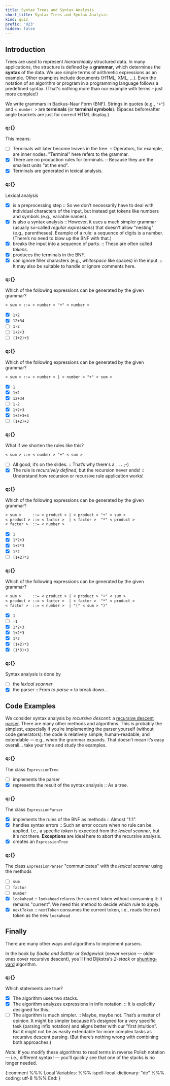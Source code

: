 ```yaml
---
title: Syntax Trees and Syntax Analysis
short_title: Syntax Trees and Syntax Analysis
kind: quiz
prefix: '023'
hidden: false
---
```


## Introduction

Trees are used to represent *hierarchically* structured data. In many applications, the structure is defined by a **grammar**, which determines the **syntax** of the data. We use simple terms of arithmetic expressions as an example. Other examples include documents (HTML, XML, ...). Even the notation of an algorithm or program in a programming language follows a predefined syntax. (That's nothing more than our example with terms – just more complex!)

We write grammars in Backus-Naur Form (BNF). Strings in quotes (e.g., `"+"`) and `< number >` are **terminals** (or **terminal symbols**). (Spaces before/after angle brackets are just for correct HTML display.)

### q:{}

This means:

- [ ] Terminals will later become leaves in the tree. :: Operators, for example, are inner nodes. "Terminal" here refers to the grammar.
- [X] There are no production rules for terminals. :: Because they are the smallest units "at the end".
- [X] Terminals are generated in lexical analysis.

### q:{}

Lexical analysis

- [X] is a preprocessing step :: So we don’t necessarily have to deal with individual characters of the input, but instead get tokens like numbers and symbols (e.g., variable names).
- [X] is also a syntax analysis :: However, it uses a much simpler grammar (usually so-called *regular expressions*) that doesn't allow "nesting" (e.g., parentheses). Example of a rule: a sequence of digits is a number. (There’s no need to blow up the BNF with that.)
- [X] breaks the input into a sequence of parts. :: These are often called *tokens*.
- [X] produces the terminals in the BNF.
- [X] can ignore filler characters (e.g., *whitespace* like spaces) in the input. :: It may also be suitable to handle or ignore comments here.

### q:{}

Which of the following expressions can be generated by the given grammar?

```pascal
< sum > ::= < number > "+" < number >
```

- [X] `1+2`
- [X] `12+34`
- [ ] `1-2`
- [ ] `1+2+3`
- [ ] `(1+2)+3`

### q:{}

Which of the following expressions can be generated by the given grammar?

```pascal
< sum > ::= < number > | < number > "+" < sum >
```

- [X] `1`
- [X] `1+2`
- [X] `12+34`
- [ ] `1-2`
- [X] `1+2+3`
- [X] `1+2+3+4`
- [ ] `(1+2)+3`

### q:{}

What if we shorten the rules like this?

```pascal
< sum > ::= < number > "+" < sum >
```

- [ ] All good, it’s on the slides. :: That’s why there's a `...` ;-)
- [X] The rule is *recursively defined*, but the recursion never ends! :: Understand how recursion or recursive rule application works!

### q:{}

Which of the following expressions can be generated by the given grammar?

```pascal
< sum >     ::= < product > | < product > "+" < sum >
< product > ::= < factor >  | < factor >  "*" < product >
< factor >  ::= < number >
```

- [X] `1`
- [X] `1*2+3`
- [X] `1+2*3`
- [X] `1*2`
- [ ] `(1+2)*3`

### q:{}

Which of the following expressions can be generated by the given grammar?

```pascal
< sum >     ::= < product > | < product > "+" < sum >
< product > ::= < factor >  | < factor >  "*" < product >
< factor >  ::= < number >  | "(" < sum > ")"
```

- [X] `1`
- [ ] `-1`
- [X] `1*2+3`
- [X] `1+2*3`
- [X] `1*2`
- [X] `(1+2)*3`
- [X] `(1*3)+3`

### q:{}

Syntax analysis is done by

- [ ] the *lexical scanner*
- [X] the parser :: From *to parse* = to break down...

## Code Examples

We consider syntax analysis by *recursive descent*: a [recursive descent parser]. There are many other methods and algorithms. This is probably the simplest, especially if you’re implementing the parser yourself (without code generators): the code is relatively simple, human-readable, and extendable — e.g., when the grammar expands. That doesn’t mean it’s easy overall... take your time and study the examples.

[recursive descent parser]: http://en.wikipedia.org/wiki/Recursive_descent_parser

### q:{}

The class `ExpressionTree`

- [ ] implements the parser
- [X] represents the result of the syntax analysis :: As a tree.

### q:{}

The class `ExpressionParser`

- [X] implements the rules of the BNF as methods :: Almost "1:1".
- [X] handles syntax errors :: Such an error occurs when no rule can be applied. I.e., a specific *token* is expected from the *lexical scanner*, but it's not there. **Exceptions** are ideal here to abort the recursive analysis.
- [X] creates an `ExpressionTree`

### q:{}

The class `ExpressionParser` "communicates" with the *lexical scanner* using the methods

- [ ] `sum`
- [ ] `factor`
- [ ] `number`
- [X] `lookahead` :: `lookahead` returns the current token without consuming it: it remains "current". We need this method to decide which rule to apply.
- [X] `nextToken` :: `nextToken` consumes the current token, i.e., reads the next token as the new `lookahead`

## Finally

There are many other ways and algorithms to implement parsers.

In the book by *Saake and Sattler* or *Sedgewick* (newer version — older ones cover recursive descent), you’ll find Dijkstra's *2-stack* or [shunting-yard][shunting-yard] algorithm.

### q:{}

Which statements are true?

- [X] The algorithm uses two stacks.
- [X] The algorithm analyzes expressions in infix notation. :: It is explicitly designed for this.
- [ ] The algorithm is much simpler. :: Maybe, maybe not. That’s a matter of opinion. It might be simpler because it’s designed for a very specific task (parsing infix notation) and aligns better with our "first intuition". But it might not be as easily extendable for more complex tasks as recursive descent parsing. (But there’s nothing wrong with combining both approaches.)

[shunting-yard]: https://en.wikipedia.org/wiki/Shunting-yard_algorithm

*Note:* If you modify these algorithms to read terms in reverse Polish notation — i.e., different syntax! — you’ll quickly see that one of the stacks is no longer needed.

{:comment
%%% Local Variables:
%%% ispell-local-dictionary: "de"
%%% coding: utf-8
%%% End:
}
